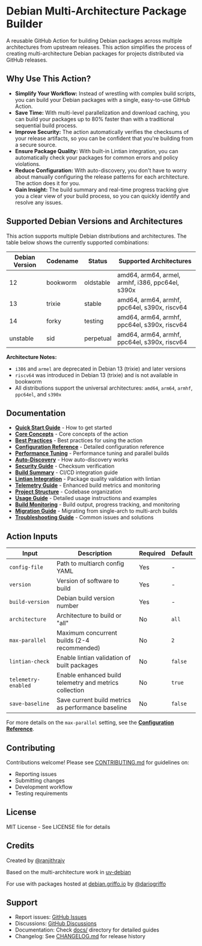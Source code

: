 # Debian Multi-Architecture Package Builder

A reusable GitHub Action for building Debian packages across multiple architectures from upstream releases. This action simplifies the process of creating multi-architecture Debian packages for projects distributed via GitHub releases.

## Why Use This Action?

*   **Simplify Your Workflow:** Instead of wrestling with complex build scripts, you can build your Debian packages with a single, easy-to-use GitHub Action.
*   **Save Time:** With multi-level parallelization and download caching, you can build your packages up to 80% faster than with a traditional sequential build process.
*   **Improve Security:** The action automatically verifies the checksums of your release artifacts, so you can be confident that you're building from a secure source.
*   **Ensure Package Quality:** With built-in Lintian integration, you can automatically check your packages for common errors and policy violations.
*   **Reduce Configuration:** With auto-discovery, you don't have to worry about manually configuring the release patterns for each architecture. The action does it for you.
*   **Gain Insight:** The build summary and real-time progress tracking give you a clear view of your build process, so you can quickly identify and resolve any issues.

## Supported Debian Versions and Architectures

This action supports multiple Debian distributions and architectures. The table below shows the currently supported combinations:

| Debian Version | Codename | Status | Supported Architectures |
|----------------|----------|--------|-------------------------|
| 12 | bookworm | oldstable | amd64, arm64, armel, armhf, i386, ppc64el, s390x |
| 13 | trixie | stable | amd64, arm64, armhf, ppc64el, s390x, riscv64 |
| 14 | forky | testing | amd64, arm64, armhf, ppc64el, s390x, riscv64 |
| unstable | sid | perpetual | amd64, arm64, armhf, ppc64el, s390x, riscv64 |

**Architecture Notes:**
- `i386` and `armel` are deprecated in Debian 13 (trixie) and later versions
- `riscv64` was introduced in Debian 13 (trixie) and is not available in bookworm
- All distributions support the universal architectures: `amd64`, `arm64`, `armhf`, `ppc64el`, and `s390x`

## Documentation

- **[Quick Start Guide](docs/quick-start-guide.md)** - How to get started
- **[Core Concepts](docs/core-concepts.md)** - Core concepts of the action
- **[Best Practices](docs/best-practices.md)** - Best practices for using the action
- **[Configuration Reference](docs/configuration-reference.md)** - Detailed configuration reference
- **[Performance Tuning](docs/performance-tuning.md)** - Performance tuning and parallel builds
- **[Auto-Discovery](docs/auto-discovery.md)** - How auto-discovery works
- **[Security Guide](docs/security-guide.md)** - Checksum verification
- **[Build Summary](docs/build-summary.md)** - CI/CD integration guide
- **[Lintian Integration](docs/lintian-integration.md)** - Package quality validation with lintian
- **[Telemetry Guide](docs/telemetry-guide.md)** - Enhanced build metrics and monitoring
- **[Project Structure](docs/project-structure.md)** - Codebase organization
- **[Usage Guide](docs/usage-guide.md)** - Detailed usage instructions and examples
- **[Build Monitoring](docs/build-monitoring.md)** - Build output, progress tracking, and monitoring
- **[Migration Guide](docs/migration-guide.md)** - Migrating from single-arch to multi-arch builds
- **[Troubleshooting Guide](docs/troubleshooting-guide.md)** - Common issues and solutions

## Action Inputs

| Input | Description | Required | Default |
|-------|-------------|----------|---------|
| `config-file` | Path to multiarch config YAML | Yes | - |
| `version` | Version of software to build | Yes | - |
| `build-version` | Debian build version number | Yes | - |
| `architecture` | Architecture to build or "all" | No | `all` |
| `max-parallel` | Maximum concurrent builds (2-4 recommended) | No | `2` |
| `lintian-check` | Enable lintian validation of built packages | No | `false` |
| `telemetry-enabled` | Enable enhanced build telemetry and metrics collection | No | `true` |
| `save-baseline` | Save current build metrics as performance baseline | No | `false` |

For more details on the `max-parallel` setting, see the **[Configuration Reference](docs/configuration-reference.md#max-parallel-configuration)**.

## Contributing

Contributions welcome! Please see [CONTRIBUTING.md](CONTRIBUTING.md) for guidelines on:
- Reporting issues
- Submitting changes
- Development workflow
- Testing requirements

## License

MIT License - See LICENSE file for details

## Credits

Created by [@ranjithrajv](https://github.com/ranjithrajv)

Based on the multi-architecture work in [uv-debian](https://github.com/dariogriffo/uv-debian)

For use with packages hosted at [debian.griffo.io](https://debian.griffo.io) by [@dariogriffo](https://github.com/dariogriffo)

## Support

- Report issues: [GitHub Issues](https://github.com/ranjithrajv/debian-multiarch-builder/issues)
- Discussions: [GitHub Discussions](https://github.com/ranjithrajv/debian-multiarch-builder/discussions)
- Documentation: Check [docs/](docs/) directory for detailed guides
- Changelog: See [CHANGELOG.md](CHANGELOG.md) for release history
